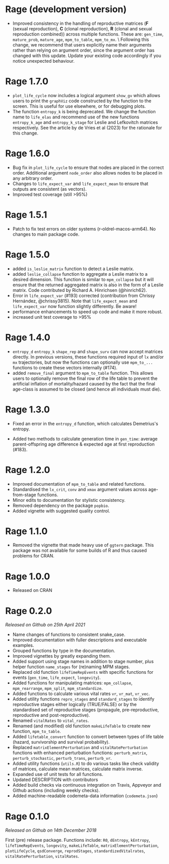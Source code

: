 # Rage (development version)

-   Improved consistency in the handling of reproductive matrices (**F** (sexual reproduction), **C** (clonal reproduction), **R** (clonal and sexual reproduction combined)) across multiple functions. These are: `gen_time`, `mature_prob`, `mature_age`, `mpm_to_table`, `mpm_to_mx`.
    \\
    Following this change, we recommend that users explicitly name their arguments rather than relying on argument order, since the argument order has changed with this update. Update your existing code accordingly if you notice unexpected behaviour.

# Rage 1.7.0

-   `plot_life_cycle` now includes a logical argument `show_gv` which allows users to print the `graphViz` code constructed by the function to the screen. This is useful for use elsewhere, or for debugging plots.
-   The function `entropy_k` is being deprecated. We change the function name to `life_elas` and recommend use of the new functions `entropy_k_age` and `entropy_k_stage` for Leslie and Lefkovitch matrices respectively. See the article by de Vries et al (2023) for the rationale for this change.

# Rage 1.6.0

-   Bug fix in `plot_life_cycle` to ensure that nodes are placed in the correct order. Additional argument `node_order` also allows nodes to be placed in any arbitrary order.
-   Changes to `life_expect_var` and `life_expect_mean` to ensure that outputs are consistent (as vectors).
-   Improved test coverage (still \>95%)

# Rage 1.5.1

-   Patch to fix test errors on older systems (r-oldrel-macos-arm64). No changes to main package code.

# Rage 1.5.0

-   added `is_leslie_matrix` function to detect a Leslie matrix.
-   added `leslie_collapse` function to aggregate a Leslie matrix to a desired dimension. This function is similar to `mpm_collapse` but it will ensure that the returned aggregated matrix is also in the form of a Leslie matrix. Code contributed by Richard A. Hinrichsen (@hinrich62).
-   Error in `life_expect_var` (#193) corrected (contribution from Chrissy Hernández, @chrissy3815). Note that `life_expect_mean` and `life_expect_var` now function slightly differently. Be aware!
-   performance enhancements to speed up code and make it more robust.
-   increased unit test coverage to \>95%

# Rage 1.4.0

-   `entropy_d` `entropy_k` `shape_rep` and `shape_surv` can now accept matrices directly. In previous versions, these functions required input of `lx` and/or `mx` trajectories, but now the functions can optionally use `mpm_to_...` functions to create these vectors internally (#174).
-   added `remove_final` argument to `mpm_to_table` function. This allows users to optionally remove the final row of the life table to prevent the artificial inflation of mortality/hazard caused by the fact that the final age-class is assumed to be closed (and hence all individuals must die).

# Rage 1.3.0

-   Fixed an error in the `entropy_d` function, which calculates Demetrius's entropy.

-   Added two methods to calculate generation time in `gen_time`: average parent-offspring age difference & expected age at first reproduction (#183).

# Rage 1.2.0

-   Improved documentation of `mpm_to_table` and related functions.
-   Standardised the `lx_crit`, `conv` and `xmax` argument values across age-from-stage functions.
-   Minor edits to documentation for stylistic consistency.
-   Removed dependency on the package `popbio`.
-   Added vignette with suggested quality control.

# Rage 1.1.0

-   Removed the vignette that made heavy use of `ggtern` package. This package was not available for some builds of R and thus caused problems for CRAN.

# Rage 1.0.0

-   Released on CRAN

# Rage 0.2.0

*Released on Github on 25th April 2021*

-   Name changes of functions to consistent snake_case.
-   Improved documentation with fuller descriptions and executable examples.
-   Grouped functions by type in the documentation.
-   Improved vignettes by greatly expanding them.
-   Added support using stage names in addition to stage number, plus helper function `name_stages` for (re)naming MPM stages.
-   Replaced old function `lifeTimeRepEvents` with specific functions for events (`gen_time`, `life_expect`, `longevity`).
-   Added functions for manipulating matrices: `mpm_collapse`, `mpm_rearrange`, `mpm_split`, `mpm_standardize`.
-   Added functions to calculate various vital rates `vr`, `vr_mat`, `vr_vec`.
-   Added utility functions `repro_stages` and `standard_stages` to identify reproductive stages either logically (TRUE/FALSE) or by the standardised set of reproductive stages (propagule, pre-reproductive, reproductive and post-reproductive).
-   Renamed `vitalRates` to `vital_rates`.
-   Renamed (and modified) old function `makeLifeTable` to create new function, `mpm_to_table`.
-   Added `lifetable_convert` function to convert between types of life table (hazard, survivorship and survival probability).
-   Replaced `matrixElementPerturbation` and `vitalRatePerturbation` functions with enhanced perturbation functions: `perturb_matrix`, `perturb_stochastic`, `perturb_trans`, `perturb_vr`.
-   Added utility functions (`utils.R`) to do various tasks like check validity of matrices, calculate mean matrices, calculate matrix inverse.
-   Expanded use of unit tests for all functions.
-   Updated DESCRIPTION with contributors
-   Added build checks via continuous integration on Travis, Appveyor and Github actions (including weekly checks).
-   Added machine-readable codemeta-data information (`codemeta.json`)

# Rage 0.1.0

*Released on Github on 14th December 2018*

First (pre) release package. Functions include: `R0`, `dEntropy`, `kEntropy`, `lifeTimeRepEvents`, `longevity`, `makeLifeTable`, `matrixElementPerturbation`, `plotLifeCycle`, `qsdConverge`, `reprodStages`, `standardizedVitalrates`, `vitalRatePerturbation`, `vitalRates`.

